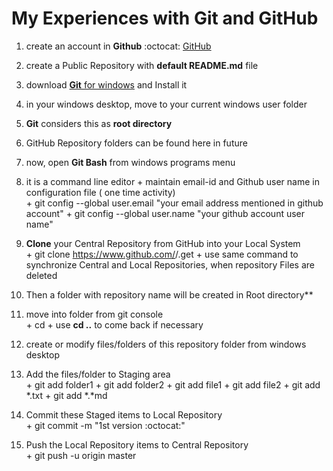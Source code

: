 My Experiences with Git and GitHub
==================================
1. create an account in **Github** :octocat: [GitHub](https://github.com/)
2. create a Public Repository with **default README.md** file
3. download [**Git** for windows](https://git-scm.com/downloads) and Install it

4. in your windows desktop, move to your current windows user folder
5. **Git** considers this as **root directory** 
6. GitHub Repository folders can be found here in future

7. now, open **Git Bash** from windows programs menu
8. it is a command line editor
		+ maintain email-id and Github user name in configuration file ( one time activity)  
			+ git config --global user.email "your email address mentioned in github account"
			+ git config --global user.name "your github account user name"
9. **Clone** your Central Repository from GitHub into your Local System  
		+ git clone https://www.github.com/<github username>/<repository name>.get
		+ use same command to synchronize Central and Local Repositories, when repository Files are deleted
10. Then a folder with repository name will be created in Root directory**
11. move into folder from git console  
		+ cd <repository name>
		+ use **cd ..** to come back if necessary
12. create or modify files/folders of this repository folder from windows desktop
13. Add the files/folder to Staging area  
		+ git add folder1
		+ git add folder2
		+ git add file1
		+ git add file2
		+ git add *.txt
		+ git add *.*md
14. Commit these Staged items to Local Repository  
		+ git commit -m "1st version :octocat:"
15. Push the Local Repository items to Central Repository  
		+ git push -u origin master
		
		